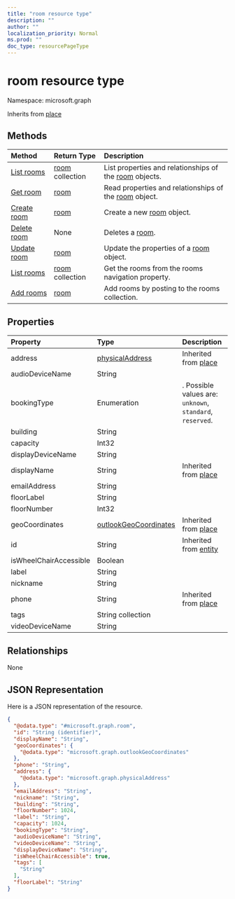 ```yaml
---
title: "room resource type"
description: ""
author: ""
localization_priority: Normal
ms.prod: ""
doc_type: resourcePageType
---
```


# room resource type


Namespace: microsoft.graph




Inherits from [place](../resources/place.md)

## Methods
|Method|Return Type|Description|
|:---|:---|:---|
|[List rooms](../api/room-list.md)|[room](../resources/room.md) collection|List properties and relationships of the [room](../resources/room.md) objects.|
|[Get room](../api/room-get.md)|[room](../resources/room.md)|Read properties and relationships of the [room](../resources/room.md) object.|
|[Create room](../api/room-create.md)|[room](../resources/room.md)|Create a new [room](../resources/room.md) object.|
|[Delete room](../api/room-delete.md)|None|Deletes a [room](../resources/room.md).|
|[Update room](../api/room-update.md)|[room](../resources/room.md)|Update the properties of a [room](../resources/room.md) object.|
|[List rooms](../api/roomlist-list-rooms.md)|[room](../resources/room.md) collection|Get the rooms from the rooms navigation property.|
|[Add rooms](../api/roomlist-post-rooms.md)|[room](../resources/room.md)|Add rooms by posting to the rooms collection.|

## Properties
|Property|Type|Description|
|:---|:---|:---|
|address|[physicalAddress](../resources/physicaladdress.md)| Inherited from [place](../resources/place.md)|
|audioDeviceName|String||
|bookingType|Enumeration|. Possible values are: `unknown`, `standard`, `reserved`.|
|building|String||
|capacity|Int32||
|displayDeviceName|String||
|displayName|String| Inherited from [place](../resources/place.md)|
|emailAddress|String||
|floorLabel|String||
|floorNumber|Int32||
|geoCoordinates|[outlookGeoCoordinates](../resources/outlookgeocoordinates.md)| Inherited from [place](../resources/place.md)|
|id|String| Inherited from [entity](../resources/entity.md)|
|isWheelChairAccessible|Boolean||
|label|String||
|nickname|String||
|phone|String| Inherited from [place](../resources/place.md)|
|tags|String collection||
|videoDeviceName|String||

## Relationships
None

## JSON Representation
Here is a JSON representation of the resource.
<!-- {
  "blockType": "resource",
  "keyProperty": "id",
  "@odata.type": "microsoft.graph.room",
  "baseType": "microsoft.graph.place",
  "openType": false
}
-->
``` json
{
  "@odata.type": "#microsoft.graph.room",
  "id": "String (identifier)",
  "displayName": "String",
  "geoCoordinates": {
    "@odata.type": "microsoft.graph.outlookGeoCoordinates"
  },
  "phone": "String",
  "address": {
    "@odata.type": "microsoft.graph.physicalAddress"
  },
  "emailAddress": "String",
  "nickname": "String",
  "building": "String",
  "floorNumber": 1024,
  "label": "String",
  "capacity": 1024,
  "bookingType": "String",
  "audioDeviceName": "String",
  "videoDeviceName": "String",
  "displayDeviceName": "String",
  "isWheelChairAccessible": true,
  "tags": [
    "String"
  ],
  "floorLabel": "String"
}
```

